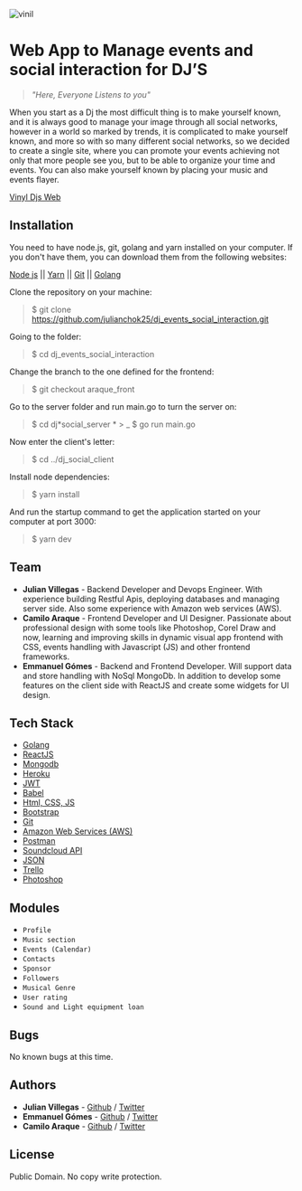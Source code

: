 ![vinil](https://i.imgur.com/3039dRV.png)

# Web App to Manage events and social interaction for DJ’S

> _"Here, Everyone Listens to you"_

When you start as a Dj the most difficult thing is to make yourself known, and it is always good to manage your image through all social networks, however in a world so marked by trends, it is complicated to make yourself known, and more so with so many different social networks, so we decided to create a single site, where you can promote your events achieving not only that more people see you, but to be able to organize your time and events. You can also make yourself known by placing your music and events flayer.

[Vinyl Djs Web](https://vinyldjs.tech/)

## Installation

You need to have node.js, git, golang and yarn installed on your computer. If you don't have them, you can download them from the following websites:

[Node js](https://nodejs.org/en/download/) || [Yarn](https://classic.yarnpkg.com/es-ES/docs/install/#windows-stable) || [Git](https://git-scm.com/downloads) || [Golang](https://golang.org/doc/install)

Clone the repository on your machine:

> \$ git clone https://github.com/julianchok25/dj_events_social_interaction.git

Going to the folder:

> \$ cd dj_events_social_interaction

Change the branch to the one defined for the frontend:

> \$ git checkout araque_front

Go to the server folder and run main.go to turn the server on:

> \$ cd dj*social_server * > \_ \$ go run main.go

Now enter the client's letter:

> \$ cd ../dj_social_client

Install node dependencies:

> \$ yarn install

And run the startup command to get the application started on your computer at port 3000:

> \$ yarn dev

## Team

- **Julian Villegas** - Backend Developer and Devops Engineer.
  With experience building Restful Apis, deploying databases and managing server side. Also some experience with Amazon web services (AWS).
- **Camilo Araque** - Frontend Developer and UI Designer.
  Passionate about professional design with some tools like Photoshop, Corel Draw and now, learning and improving skills in dynamic visual app frontend with CSS, events handling with Javascript (JS) and other frontend frameworks.
- **Emmanuel Gómes** - Backend and Frontend Developer.
  Will support data and store handling with NoSql MongoDb. In addition to develop some features on the client side with ReactJS and create some widgets for UI design.

## Tech Stack

- [Golang](https://golang.org/)
- [ReactJS](https://reactjs.org/)
- [Mongodb](https://www.mongodb.com/)
- [Heroku](https://www.heroku.com/)
- [JWT](https://jwt.io/)
- [Babel](https://babeljs.io/)
- [Html, CSS, JS](https://developer.mozilla.org/en-US/docs/Learn)
- [Bootstrap](https://getbootstrap.com/)
- [Git](https://git-scm.com/)
- [Amazon Web Services (AWS)](https://aws.amazon.com/)
- [Postman](https://www.postman.com/)
- [Soundcloud API](https://developers.soundcloud.com/)
- [JSON](https://www.json.org/json-en.html)
- [Trello](https://trello.com/es)
- [Photoshop](https://www.adobe.com/products/photoshop.html)

## Modules

- `Profile`
- `Music section`
- `Events (Calendar)`
- `Contacts`
- `Sponsor`
- `Followers`
- `Musical Genre`
- `User rating`
- `Sound and Light equipment loan`

## Bugs

No known bugs at this time.

## Authors

- **Julian Villegas** - [Github](https://github.com/julianchok25) / [Twitter](https://twitter.com/julianchok25)
- **Emmanuel Gómes** - [Github](https://github.com/G5sh) / [Twitter](https://twitter.com/Gomez5sh)
- **Camilo Araque** - [Github](https://github.com/AraqueGD) / [Twitter](https://twitter.com/Araquegd)

## License

Public Domain. No copy write protection.
